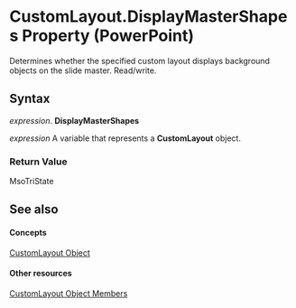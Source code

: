 
# CustomLayout.DisplayMasterShapes Property (PowerPoint)

Determines whether the specified custom layout displays background objects on the slide master. Read/write.


## Syntax

 _expression_. **DisplayMasterShapes**

 _expression_ A variable that represents a **CustomLayout** object.


### Return Value

MsoTriState


## See also


#### Concepts


[CustomLayout Object](67829704-0314-aed2-5415-6736cefc197e.md)
#### Other resources


[CustomLayout Object Members](19cab899-9b97-cab1-22f2-01bdbbd0e818.md)
